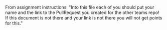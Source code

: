 From assignment instructions: 
"Into this file each of you should put your name and the link to the PullRequest you 
created for the other teams repo! If this document is not there and your link is not 
there you will not get points for this."
